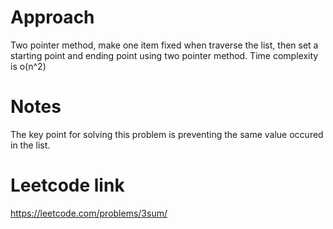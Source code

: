 # Approach
Two pointer method, make one item fixed when traverse the list, then set a starting point and ending point using two pointer method. Time complexity is o(n^2)
# Notes
The key point for solving this problem is preventing the same value occured in the list. 
# Leetcode link
https://leetcode.com/problems/3sum/
